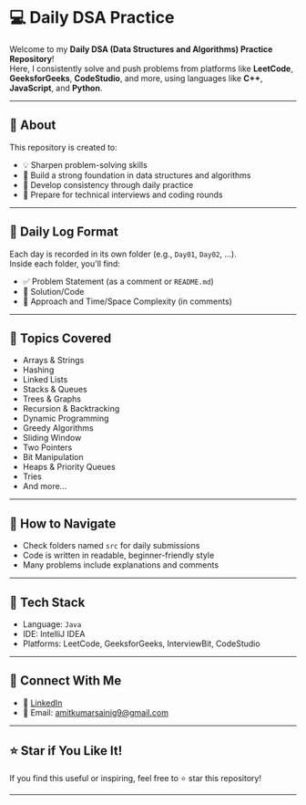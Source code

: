 # 💻 Daily DSA Practice

Welcome to my **Daily DSA (Data Structures and Algorithms) Practice Repository**!  
Here, I consistently solve and push problems from platforms like **LeetCode**, **GeeksforGeeks**, **CodeStudio**, and more, using languages like **C++**, **JavaScript**, and **Python**.

---

## 📌 About

This repository is created to:

- 💡 Sharpen problem-solving skills
- 🧠 Build a strong foundation in data structures and algorithms
- 🔁 Develop consistency through daily practice
- 💼 Prepare for technical interviews and coding rounds

---

## 📆 Daily Log Format

Each day is recorded in its own folder (e.g., `Day01`, `Day02`, ...).  
Inside each folder, you'll find:

- ✅ Problem Statement (as a comment or `README.md`)
- 🧠 Solution/Code
- 📝 Approach and Time/Space Complexity (in comments)

---

## 🧩 Topics Covered

- Arrays & Strings
- Hashing
- Linked Lists
- Stacks & Queues
- Trees & Graphs
- Recursion & Backtracking
- Dynamic Programming
- Greedy Algorithms
- Sliding Window
- Two Pointers
- Bit Manipulation
- Heaps & Priority Queues
- Tries
- And more...

---

## 🚀 How to Navigate

- Check folders named `src` for daily submissions
- Code is written in readable, beginner-friendly style
- Many problems include explanations and comments

---

## 🔧 Tech Stack

- Language: `Java`
- IDE: IntelliJ IDEA
- Platforms: LeetCode, GeeksforGeeks, InterviewBit, CodeStudio

---

## 🌟 Connect With Me

- 🔗 [LinkedIn](https://linkedin.com/in/amit-saini-68427623b)
- 📧 Email: amitkumarsainig9@gmail.com

---

## ⭐ Star if You Like It!

If you find this useful or inspiring, feel free to ⭐️ star this repository!

---

